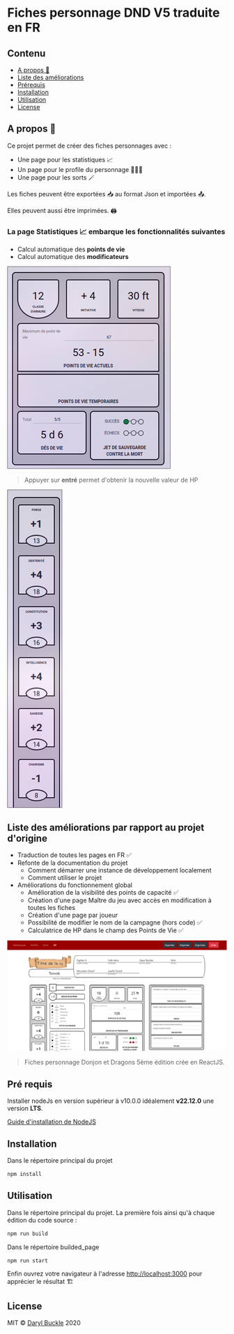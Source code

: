 # Fiches personnage DND V5 traduite en FR

## Contenu

* [A propos 📜](#Apropos)
* [Liste des améliorations](#Listedesaméliorations)
* [Prérequis](#Prérequis)
* [Installation](#installation)
* [Utilisation](#utilisation)
* [License](#license)

## A propos 📜

Ce projet permet de créer des fiches personnages avec :

* Une page pour les statistiques 📈
* Un page pour le profile du personnage 🧙🏼‍♂️
* Une page pour les sorts 🪄

Les fiches peuvent être exportées 📥 au format Json et importées 📤.

Elles peuvent aussi être imprimées. 🖨
<!-- Visit [https://dnd5esheets.com](https://dnd5esheets.com) to see these components in use. -->

### La page Statistiques 📈 embarque les fonctionnalités suivantes

* Calcul automatique des **points de vie**
* Calcul automatique des **modificateurs**

![HP Calculator](assets/hp_calculator.png)

> Appuyer sur **entré** permet d'obtenir la nouvelle valeur de HP

![Modificateurs](assets/modificateurs.png)

## Liste des améliorations par rapport au projet d'origine

* Traduction de toutes les pages en FR ✅
* Refonte de la documentation du projet
  * Comment démarrer une instance de développement localement
  * Comment utiliser le projet
* Améliorations du fonctionnement global
  * Amélioration de la visibilité des points de capacité ✅
  * Création d'une page Maître du jeu avec accès en modification à toutes les fiches
  * Création d'une page par joueur
  * Possibilité de modifier le nom de la campagne (hors code) ✅
  * Calculatrice de HP dans le champ des Points de Vie ✅

![vue d'ensemble](assets/vue_d_ensemble.png)

> Fiches personnage Donjon et Dragons 5ème édition crée en ReactJS.

<!-- [https://dnd5esheets.com](https://dnd5esheets.com) -->

## Pré requis

Installer nodeJs en version supérieur à v10.0.0 idéalement **v22.12.0** une version **LTS**.

[Guide d'installation de NodeJS](https://nodejs.org/fr/download/prebuilt-installer)

## Installation

Dans le répertoire principal du projet

```bash
npm install
```

## Utilisation

Dans le répertoire principal du projet. La première fois ainsi qu'à chaque édition du code source :

```bash
npm run build
```

Dans le répertoire builded_page

```bash
npm run start
```

Enfin ouvrez votre navigateur à l'adresse [http://localhost:3000](http://localhost:3000) pour apprécier le résultat 🏗

## License

MIT © [Daryl Buckle](https://github.com/DarylBuckle) 2020
